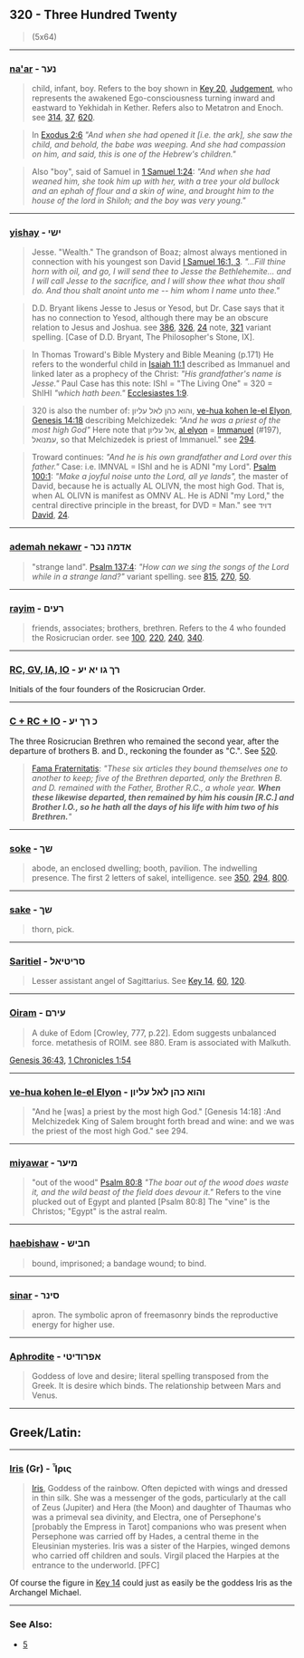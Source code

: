 ## 320 - Three Hundred Twenty
> (5x64)

---

### [na'ar](/keys/NOR) - נער
> child, infant, boy. Refers to the boy shown in [Key 20](20), [Judgement](/keys/Sh), who represents the awakened Ego-consciousness turning inward and eastward to Yekhidah in Kether. Refers also to Metatron and Enoch. see [314](314), [37](37), [620](620).

> In [Exodus 2:6](http://biblehub.com/exodus/2-6.htm) *"And when she had opened it [i.e. the ark], she saw the child, and behold, the babe was weeping. And she had compassion on him, and said, this is one of the Hebrew's children."*

> Also "boy", said of Samuel in [1 Samuel 1:24](http://biblehub.com/1_samuel/1-24.htm): *"And when she had weaned him, she took him up with her, with a tree your old bullock and an ephah of flour and a skin of wine, and brought him to the house of the lord in Shiloh; and the boy was very young."*

---

### [yishay](/keys/IShI) - ישי
> Jesse. "Wealth." The grandson of Boaz; almost always mentioned in connection with his youngest son David [I Samuel 16:1, 3](http://biblehub.com/esv/1_samuel/16.htm). *"...Fill thine horn with oil, and go, I will send thee to Jesse the Bethlehemite... and I will call Jesse to the sacrifice, and I will show thee what thou shall do. And thou shalt anoint unto me -- him whom I name unto thee."*

> D.D. Bryant likens Jesse to Jesus or Yesod, but Dr. Case says that it has no connection to Yesod, although there may be an obscure relation to Jesus and Joshua. see [386](386), [326](326), [24](24) note, [321](321) variant spelling. [Case of D.D. Bryant, The Philosopher's Stone, IX].

> In Thomas Troward's Bible Mystery and Bible Meaning (p.171) He refers to the wonderful child in [Isaiah 11:1](http://biblehub.com/isaiah/11-1.htm) described as Immanuel and linked later as a prophecy of the Christ: *"His grandfather's name is Jesse."* Paul Case has this note: IShI = "The Living One" = 320 = ShIHI *"which hath been."* [Ecclesiastes 1:9](http://biblehub.com/ecclesiastes/1-9.htm).

> 320 is also the number of: והוא כהן לאל עליון, [ve-hua kohen le-el Elyon](/keys/VHVA.KHN.LAL.OLIVN), [Genesis 14:18](http://biblehub.com/genesis/14-18.htm) describing Melchizedek: *"And he was a priest of the most high God"* Here note that אל עליון, [al elyon](/keys/AL.OLIVN) =  [Immanuel](/keys/OMNVAL) (#197), עמנואל, so that Melchizedek is priest of Immanuel." see [294](294).

> Troward continues: *"And he is his own grandfather and Lord over this father."* Case: i.e. IMNVAL = IShI and he is ADNI "my Lord". [Psalm 100:1](http://biblehub.com/psalms/100-1.htm): *"Make a joyful noise unto the Lord, all ye lands",* the master of David, because he is actually AL OLIVN, the most high God. That is, when AL OLIVN is manifest as OMNV AL. He is ADNI "my Lord," the central directive principle in the breast, for DVD = Man." see דויד [David](/keys/DVID), [24](24).

---

### [ademah nekawr](/keys/ADMH.NKR) - אדמה נכר
> "strange land". [Psalm 137:4](http://biblehub.com/psalms/137-4.htm): *"How can we sing the songs of the Lord while in a strange land?"* variant spelling. see [815](815), [270](270), [50](50).

---

### [rayim](/keys/ROIM) - רעים
> friends, associates; brothers, brethren. Refers to the 4 who founded the Rosicrucian order. see [100](100), [220](220), [240](240), [340](340).

---

### [RC, GV, IA, IO](/keys/RK.GV.IA.IO) - רך גו יא יע
Initials of the four founders of the Rosicrucian Order.

---

### [C + RC + IO](/keys/K.RK.IO) - כ רך יע
The three Rosicrucian Brethren who remained the second year, after the departure of brothers B. and D., reckoning the founder as "C.". See [520](520).

> [Fama Fraternitatis](https://archive.org/details/PaulFosterCase-TheTrueAndInvisibleRosicrucianOrder4thEd-1985): *"These six articles they bound themselves one to another to keep; five of the Brethren departed, only the Brethren B. and D. remained with the Father, Brother R.C., a whole year. **When these likewise departed, then remained by him his cousin [R.C.] and Brother I.O., so he hath all the days of his life with him two of his Brethren.**"*

---

### [soke](/keys/ShK) - שך
> abode, an enclosed dwelling; booth, pavilion. The indwelling presence. The first 2 letters of sakel, intelligence. see [350](350), [294](294), [800](800).

---

### [sake](/keys/ShK) - שך
> thorn, pick.

---

### [Saritiel](/keys/SRITIAL) - סריטיאל
> Lesser assistant angel of Sagittarius. See [Key 14](14), [60](60), [120](120).

---

### [Oiram](/keys/OIRM) - עירם
> A duke of Edom [Crowley, 777, p.22]. Edom suggests unbalanced force. metathesis of ROIM. see 880. Eram is associated with Malkuth.

[Genesis 36:43](http://biblehub.com/genesis/36-43.htm), [1 Chronicles 1:54](http://biblehub.com/1_chronicles/1-54.htm)

---

### [ve-hua kohen le-el Elyon](/keys/VHVA.KHN.LAL.OLIVN) - והוא כהן לאל עליון
> "And he [was] a priest by the most high God." [Genesis 14:18] :And Melchizedek King of Salem brought forth bread and wine: and we was the priest of the most high God." see 294.

---

### [miyawar](/keys/MIOR) - מיער
> "out of the wood" [Psalm 80:8](http://biblehub.com/psalms/80-8.htm) *"The boar out of the wood does waste it, and the wild beast of the field does devour it."* Refers to the vine plucked out of Egypt and planted [Psalm 80:8] The "vine" is the Christos; "Egypt" is the astral realm.

---

### [haebishaw](/keys/ChBISh) - חביש
> bound, imprisoned; a bandage wound; to bind.

---

### [sinar](/keys/SINR) - סינר
> apron. The symbolic apron of freemasonry binds the reproductive energy for higher use.

---

### [Aphrodite](/keys/APRVDITI) - אפרודיטי
> Goddess of love and desire; literal spelling transposed from the Greek. It is desire which binds. The relationship between Mars and Venus.

---

## Greek/Latin:

---

### [Iris](/greek?word=iris) (Gr) - Ἶρις
> [Iris](https://en.wikipedia.org/wiki/Iris_(mythology)), Goddess of the rainbow. Often depicted with wings and dressed in thin silk. She was a messenger of the gods, particularly at the call of Zeus (Jupiter) and Hera (the Moon) and daughter of Thaumas who was a primeval sea divinity, and Electra, one of Persephone's [probably the Empress in Tarot] companions who was present when Persephone was carried off by Hades, a central theme in the Eleusinian mysteries. Iris was a sister of the Harpies, winged demons who carried off children and souls. Virgil placed the Harpies at the entrance to the underworld. [PFC]

Of course the figure in [Key 14](14) could just as easily be the goddess Iris as the Archangel Michael.

---

### See Also:

- [5](5)